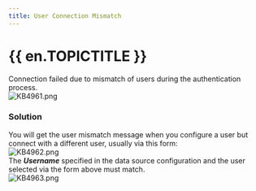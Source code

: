```yaml
---
title: User Connection Mismatch
---
```

# {{ en.TOPICTITLE }}
Connection failed due to mismatch of users during the authentication process.  
![KB4961.png](/img/en/kb/KB4961.png)
### Solution
You will get the user mismatch message when you configure a user but connect with a different user, usually via this form:  
![KB4962.png](/img/en/kb/KB4962.png)  
The ***Username*** specified in the data source configuration and the user selected via the form above must match.  
![KB4963.png](/img/en/kb/KB4963.png)
